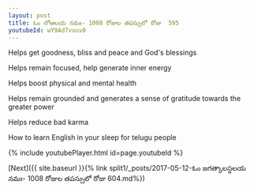 ```yaml
---
layout: post
title: ఓం లోఆలయ నమః- 1008 రోజుల తపస్సులో రోజు  595
youtubeId: wY9Ad7vuuv0
---
```

 
 
Helps get goodness, bliss and peace and God's blessings
 
Helps remain focused, help generate inner energy 
 
Helps boost physical and mental health 
 
Helps remain grounded and generates a sense of gratitude towards the greater power 
 
Helps reduce bad karma
 
How to learn English in your sleep for telugu people
 
 
 
 


{% include youtubePlayer.html id=page.youtubeId %}
 
[Next]({{ site.baseurl }}{% link split1/_posts/2017-05-12-ఓం జగత్కాలస్ధలయ నమః- 1008 రోజుల తపస్సులో రోజు  604.md%})
 
